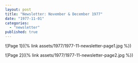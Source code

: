 ```yaml
---
layout: post
title: "Newsletter: November & December 1977"
date: "1977-11-01"
categories: 
  - "newsletter"
published: true
---
```


![Page 1]({% link assets/1977/1977-11-newsletter-page1.jpg %})

![Page 2]({% link assets/1977/1977-11-newsletter-page2.jpg %})